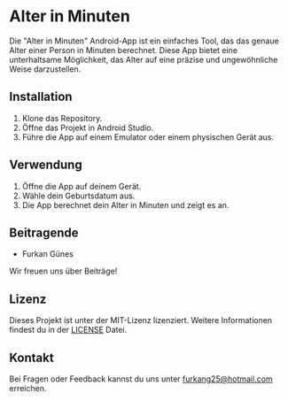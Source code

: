 # Alter in Minuten

Die "Alter in Minuten" Android-App ist ein einfaches Tool, das das genaue Alter einer Person in Minuten berechnet. Diese App bietet eine unterhaltsame Möglichkeit, das Alter auf eine präzise und ungewöhnliche Weise darzustellen.

## Installation

1. Klone das Repository.
2. Öffne das Projekt in Android Studio.
3. Führe die App auf einem Emulator oder einem physischen Gerät aus.

## Verwendung

1. Öffne die App auf deinem Gerät.
2. Wähle dein Geburtsdatum aus.
3. Die App berechnet dein Alter in Minuten und zeigt es an.

## Beitragende

- Furkan Günes

Wir freuen uns über Beiträge!

## Lizenz

Dieses Projekt ist unter der MIT-Lizenz lizenziert. Weitere Informationen findest du in der [LICENSE](LICENSE) Datei.

## Kontakt

Bei Fragen oder Feedback kannst du uns unter furkang25@hotmail.com erreichen.

